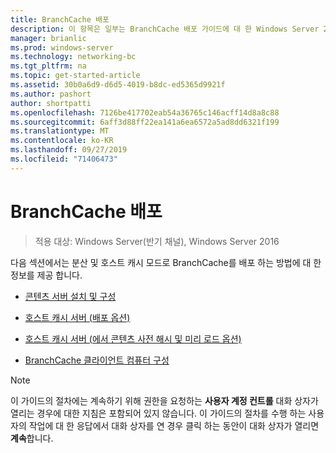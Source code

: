 ```yaml
---
title: BranchCache 배포
description: 이 항목은 일부는 BranchCache 배포 가이드에 대 한 Windows Server 2016, 지사에 WAN 대역폭 사용량을 최적화 하기 위해 분산 및 호스트 캐시 모드로 BranchCache를 배포 하는 방법을 보여 주는
manager: brianlic
ms.prod: windows-server
ms.technology: networking-bc
ms.tgt_pltfrm: na
ms.topic: get-started-article
ms.assetid: 30b0a6d9-d6d5-4019-b8dc-ed5365d9921f
ms.author: pashort
author: shortpatti
ms.openlocfilehash: 7126be417702eab54a36765c146acff14d8a8c88
ms.sourcegitcommit: 6aff3d88ff22ea141a6ea6572a5ad8dd6321f199
ms.translationtype: MT
ms.contentlocale: ko-KR
ms.lasthandoff: 09/27/2019
ms.locfileid: "71406473"
---
```

# <a name="deploy-branchcache"></a>BranchCache 배포

>적용 대상: Windows Server(반기 채널), Windows Server 2016

다음 섹션에서는 분산 및 호스트 캐시 모드로 BranchCache를 배포 하는 방법에 대 한 정보를 제공 합니다.  
  
-   [콘텐츠 서버 설치 및 구성](Install-and-Configure-Content-Servers.md)  
  
-   [호스트 캐시 서버 &#40;배포 옵션&#41;](deploy-hosted-cache-servers.md)  
  
-   [호스트 캐시 서버 &#40;에서 콘텐츠 사전 해시 및 미리 로드 옵션&#41;](prehashing-and-preloading.md)  
  
-   [BranchCache 클라이언트 컴퓨터 구성](Configure-BranchCache-Client-Computers.md)  
  
> [!NOTE]  
> 이 가이드의 절차에는 계속하기 위해 권한을 요청하는 **사용자 계정 컨트롤** 대화 상자가 열리는 경우에 대한 지침은 포함되어 있지 않습니다. 이 가이드의 절차를 수행 하는 사용자의 작업에 대 한 응답에서 대화 상자를 연 경우 클릭 하는 동안이 대화 상자가 열리면 **계속**합니다.  
  


